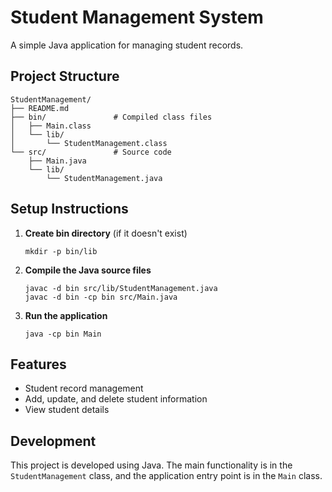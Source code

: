 # Student Management System

A simple Java application for managing student records.

## Project Structure

```
StudentManagement/
├── README.md
├── bin/               # Compiled class files
│   ├── Main.class
│   └── lib/
│       └── StudentManagement.class
└── src/               # Source code
    ├── Main.java
    └── lib/
        └── StudentManagement.java
```

## Setup Instructions

1. **Create bin directory** (if it doesn't exist)

   ```
   mkdir -p bin/lib
   ```
2. **Compile the Java source files**

   ```
   javac -d bin src/lib/StudentManagement.java
   javac -d bin -cp bin src/Main.java
   ```
3. **Run the application**

   ```
   java -cp bin Main
   ```

## Features

- Student record management
- Add, update, and delete student information
- View student details

## Development

This project is developed using Java. The main functionality is in the `StudentManagement` class, and the application entry point is in the `Main` class.
